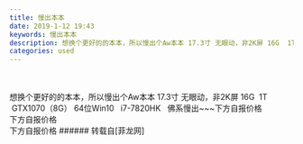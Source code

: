 ```yaml
---
title: 慢出本本
date: 2019-1-12 19:43
keywords: 慢出本本
description: 想换个更好的的本本，所以慢出个Aw本本 17.3寸 无眼动，非2K屏 16G  1T   GTX1070（8G） 64位Win10   i7-7820HK   佛系慢出~~~下方自报价格下方自报价格下方自报价格
categories: used
---
```

<td class="t_f" id="postmessage_2677983">

<br/>
<br/>
想换个更好的的本本，所以慢出个Aw本本 17.3寸 无眼动，非2K屏 16G  1T   GTX1070（8G） 64位Win10   i7-7820HK   佛系慢出~~~下方自报价格<br/>
下方自报价格<br/>
下方自报价格</td>
###### 转载自[菲龙网]